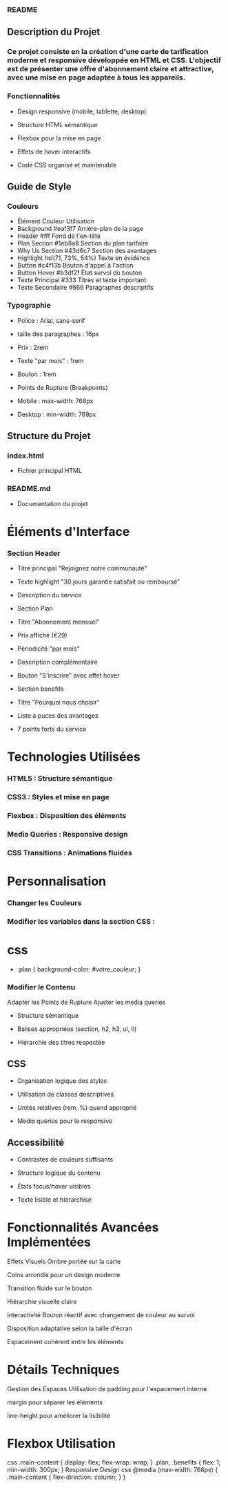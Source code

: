 ### README  
## Description du Projet
### Ce projet consiste en la création d'une carte de tarification moderne et responsive développée en HTML et CSS. L'objectif est de présenter une offre d'abonnement claire et attractive, avec une mise en page adaptée à tous les appareils.

### Fonctionnalités
- Design responsive (mobile, tablette, desktop)

- Structure HTML sémantique

- Flexbox pour la mise en page

- Effets de hover interactifs

- Code CSS organisé et maintenable

## Guide de Style
### Couleurs
- Élément	Couleur	Utilisation
- Background	#eaf3f7	Arrière-plan de la page
- Header	#fff	Fond de l'en-tête
- Plan Section	#1eb8a8	Section du plan tarifaire
- Why Us Section	#43d6c7	Section des avantages
- Highlight	hsl(71, 73%, 54%)	Texte en évidence
- Button	#c4f13b	Bouton d'appel à l'action
- Button Hover	#b3df2f	État survol du bouton
- Texte Principal	#333	Titres et texte important
- Texte Secondaire	#666	Paragraphes descriptifs
### Typographie
- Police : Arial, sans-serif
- taille des paragraphes : 16px

- Prix : 2rem

- Texte "par mois" : 1rem

- Bouton : 1rem

- Points de Rupture (Breakpoints)
- Mobile : max-width: 768px

- Desktop : min-width: 769px

## Structure du Projet
### index.html          
- Fichier principal HTML
### README.md           
- Documentation du projet


# Éléments d'Interface

### Section Header

- Titre principal "Rejoignez notre communauté"

- Texte highlight "30 jours garantie satisfait ou remboursé"

- Description du service

- Section Plan
- Titre "Abonnement mensuel"

- Prix affiché (€29)

- Périodicité "par mois"

- Description complémentaire

- Bouton "S'inscrire" avec effet hover

- Section benefits

- Titre "Pourquoi nous choisir"

- Liste à puces des avantages

- 7 points forts du service

# Technologies Utilisées
### HTML5 : Structure sémantique

### CSS3 : Styles et mise en page

### Flexbox : Disposition des éléments

### Media Queries : Responsive design

### CSS Transitions : Animations fluides


# Personnalisation
### Changer les Couleurs
### Modifier les variables dans la section CSS :

# css
- .plan {
    background-color: #votre_couleur;
}
### Modifier le Contenu
Adapter les Points de Rupture
Ajuster les media queries 

- Structure sémantique

- Balises appropriées (section, h2, h3, ul, li)

- Hiérarchie des titres respectée

## CSS
- Organisation logique des styles

-  Utilisation de classes descriptives

- Unités relatives (rem, %) quand approprié

- Media queries pour le responsive

## Accessibilité
- Contrastes de couleurs suffisants

- Structure logique du contenu

- États focus/hover visibles

- Texte lisible et hiérarchisé

# Fonctionnalités Avancées Implémentées
Effets Visuels
Ombre portée sur la carte

Coins arrondis pour un design moderne

Transition fluide sur le bouton

Hiérarchie visuelle claire

Interactivité
Bouton réactif avec changement de couleur au survol

Disposition adaptative selon la taille d'écran

Espacement cohérent entre les éléments

# Détails Techniques
Gestion des Espaces
Utilisation de padding pour l'espacement interne

margin pour séparer les éléments

line-height pour améliorer la lisibilité
 
# Flexbox Utilisation
css
.main-content {
    display: flex;
    flex-wrap: wrap;
}
.plan, .benefits {
    flex: 1;
    min-width: 300px;
}
Responsive Design
css
@media (max-width: 768px) {
    .main-content {
        flex-direction: column;
    }
}
